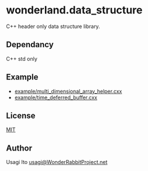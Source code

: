 wonderland.data_structure
===================

C++ header only data structure library.

## Dependancy

C++ std only

## Example

- [example/multi_dimensional_array_helper.cxx](example/multi_dimensional_array_helper.cxx)
- [example/time_deferred_buffer.cxx](example/time_deferred_buffer.cxx)

## License

[MIT](LICENSE)
    
## Author

Usagi Ito <usagi@WonderRabbitProject.net>
